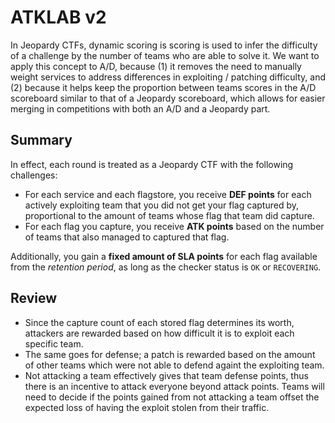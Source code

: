 # ATKLAB v2

In Jeopardy CTFs, dynamic scoring is scoring is used to infer the difficulty
of a challenge by the number of teams who are able to solve it. We want to
apply this concept to A/D, because (1) it removes the need to manually
weight services to address differences in exploiting / patching difficulty,
and (2) because it helps keep the proportion between teams scores in the A/D
scoreboard similar to that of a Jeopardy scoreboard, which allows for easier
merging in competitions with both an A/D and a Jeopardy part.

## Summary

In effect, each round is treated as a Jeopardy CTF with the following challenges:

- For each service and each flagstore, you receive **DEF points** for each
  actively exploiting team that you did not get your flag captured by,
  proportional to the amount of teams whose flag that team did capture.
- For each flag you capture, you receive **ATK points** based on the number
  of teams that also managed to captured that flag.

Additionally, you gain a **fixed amount of SLA points** for each flag available
from the *retention period*, as long as the checker status is `OK` or `RECOVERING`.

## Review

- Since the capture count of each stored flag determines its worth,
  attackers are rewarded based on how difficult it is to exploit each specific team.
- The same goes for defense; a patch is rewarded based on the amount of other
  teams which were not able to defend againt the exploiting team.
- Not attacking a team effectively gives that team defense points, thus there
  is an incentive to attack everyone beyond attack points. Teams will need to
  decide if the points gained from not attacking a team offset the expected
  loss of having the exploit stolen from their traffic.


